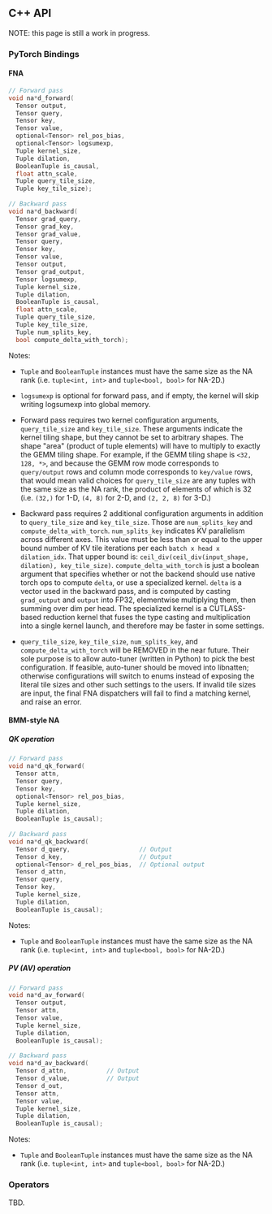 ## C++ API

NOTE: this page is still a work in progress.

### PyTorch Bindings

#### FNA

```cpp
// Forward pass
void na*d_forward(
  Tensor output,
  Tensor query,
  Tensor key,
  Tensor value,
  optional<Tensor> rel_pos_bias,
  optional<Tensor> logsumexp,
  Tuple kernel_size,
  Tuple dilation,
  BooleanTuple is_causal,
  float attn_scale,
  Tuple query_tile_size,
  Tuple key_tile_size);
  
// Backward pass
void na*d_backward(
  Tensor grad_query,
  Tensor grad_key,
  Tensor grad_value,
  Tensor query,
  Tensor key,
  Tensor value,
  Tensor output,
  Tensor grad_output,
  Tensor logsumexp,
  Tuple kernel_size,
  Tuple dilation,
  BooleanTuple is_causal,
  float attn_scale,
  Tuple query_tile_size,
  Tuple key_tile_size,
  Tuple num_splits_key,
  bool compute_delta_with_torch);
```

Notes:
* `Tuple` and `BooleanTuple` instances must have the same size as the NA rank (i.e. `tuple<int, int>` and `tuple<bool, bool>` 
  for NA-2D.)

* `logsumexp` is optional for forward pass, and if empty, the kernel will skip writing logsumexp into global memory.
 
* Forward pass requires two kernel configuration arguments, `query_tile_size` and `key_tile_size`. These arguments indicate the
  kernel tiling shape, but they cannot be set to arbitrary shapes. The shape "area" (product of tuple elements) will have to
  multiply to exactly the GEMM tiling shape. For example, if the GEMM tiling shape is `<32, 128, *>`, and because the GEMM row
  mode corresponds to `query/output` rows and column mode corresponds to `key/value` rows, that would mean valid choices for
  `query_tile_size` are any tuples with the same size as the NA rank, the product of elements of which is 32 (i.e. `(32,)` for
  1-D, `(4, 8)` for 2-D, and `(2, 2, 8)` for 3-D.)

* Backward pass requires 2 additional configuration arguments in addition to `query_tile_size` and `key_tile_size`. Those are
  `num_splits_key` and `compute_delta_with_torch`. `num_splits_key` indicates KV parallelism across different axes. This value
  must be less than or equal to the upper bound number of KV tile iterations per each `batch x head x dilation_idx`.
  That upper bound is: `ceil_div(ceil_div(input_shape, dilation), key_tile_size)`.
  `compute_delta_with_torch` is just a boolean argument that specifies whether or not the backend should use native torch ops
  to compute `delta`, or use a specialized kernel.
  `delta` is a vector used in the backward pass, and is computed by casting `grad_output` and `output` into FP32,
  elementwise multiplying them, then summing over dim per head.
  The specialized kernel is a CUTLASS-based reduction kernel that fuses the type casting and multiplication into a single 
  kernel launch, and therefore may be faster in some settings.

* `query_tile_size`, `key_tile_size`, `num_splits_key`, and `compute_delta_with_torch` 
  will be REMOVED in the near future. Their sole purpose is to allow auto-tuner (written in Python) to pick the best 
  configuration. If feasible, auto-tuner should be moved into libnatten; otherwise configurations will switch to enums
  instead of exposing the literal tile sizes and other such settings to the users. If invalid tile sizes are input, the 
  final FNA dispatchers will fail to find a matching kernel, and raise an error.

#### BMM-style NA

##### QK operation

```cpp
// Forward pass
void na*d_qk_forward(
  Tensor attn,
  Tensor query,
  Tensor key,
  optional<Tensor> rel_pos_bias,
  Tuple kernel_size,
  Tuple dilation,
  BooleanTuple is_causal);
  
// Backward pass
void na*d_qk_backward(
  Tensor d_query,                   // Output
  Tensor d_key,                     // Output
  optional<Tensor> d_rel_pos_bias,  // Optional output
  Tensor d_attn,
  Tensor query,
  Tensor key,
  Tuple kernel_size,
  Tuple dilation,
  BooleanTuple is_causal);
```

Notes:
* `Tuple` and `BooleanTuple` instances must have the same size as the NA rank (i.e. `tuple<int, int>` and `tuple<bool, bool>` 
  for NA-2D.)

##### PV (AV) operation

```cpp
// Forward pass
void na*d_av_forward(
  Tensor output,
  Tensor attn,
  Tensor value,
  Tuple kernel_size,
  Tuple dilation,
  BooleanTuple is_causal);
  
// Backward pass
void na*d_av_backward(
  Tensor d_attn,           // Output
  Tensor d_value,          // Output
  Tensor d_out,
  Tensor attn,
  Tensor value,
  Tuple kernel_size,
  Tuple dilation,
  BooleanTuple is_causal);
```

Notes:
* `Tuple` and `BooleanTuple` instances must have the same size as the NA rank (i.e. `tuple<int, int>` and `tuple<bool, bool>` 
  for NA-2D.)

  
### Operators
TBD.
